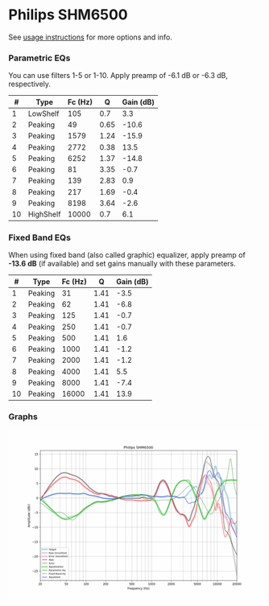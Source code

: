 # Philips SHM6500
See [usage instructions](https://github.com/jaakkopasanen/AutoEq#usage) for more options and info.

### Parametric EQs
You can use filters 1-5 or 1-10. Apply preamp of -6.1 dB or -6.3 dB, respectively.

|   # | Type      |   Fc (Hz) |    Q |   Gain (dB) |
|-----|-----------|-----------|------|-------------|
|   1 | LowShelf  |       105 | 0.7  |         3.3 |
|   2 | Peaking   |        49 | 0.65 |       -10.6 |
|   3 | Peaking   |      1579 | 1.24 |       -15.9 |
|   4 | Peaking   |      2772 | 0.38 |        13.5 |
|   5 | Peaking   |      6252 | 1.37 |       -14.8 |
|   6 | Peaking   |        81 | 3.35 |        -0.7 |
|   7 | Peaking   |       139 | 2.83 |         0.9 |
|   8 | Peaking   |       217 | 1.69 |        -0.4 |
|   9 | Peaking   |      8198 | 3.64 |        -2.6 |
|  10 | HighShelf |     10000 | 0.7  |         6.1 |

### Fixed Band EQs
When using fixed band (also called graphic) equalizer, apply preamp of **-13.6 dB** (if available) and set gains manually with these parameters.

|   # | Type    |   Fc (Hz) |    Q |   Gain (dB) |
|-----|---------|-----------|------|-------------|
|   1 | Peaking |        31 | 1.41 |        -3.5 |
|   2 | Peaking |        62 | 1.41 |        -6.8 |
|   3 | Peaking |       125 | 1.41 |        -0.7 |
|   4 | Peaking |       250 | 1.41 |        -0.7 |
|   5 | Peaking |       500 | 1.41 |         1.6 |
|   6 | Peaking |      1000 | 1.41 |        -1.2 |
|   7 | Peaking |      2000 | 1.41 |        -1.2 |
|   8 | Peaking |      4000 | 1.41 |         5.5 |
|   9 | Peaking |      8000 | 1.41 |        -7.4 |
|  10 | Peaking |     16000 | 1.41 |        13.9 |

### Graphs
![](./Philips%20SHM6500.png)
